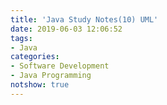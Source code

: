 ```yaml
---
title: 'Java Study Notes(10) UML'
date: 2019-06-03 12:06:52
tags: 
- Java
categories: 
- Software Development
- Java Programming
notshow: true
---
```


